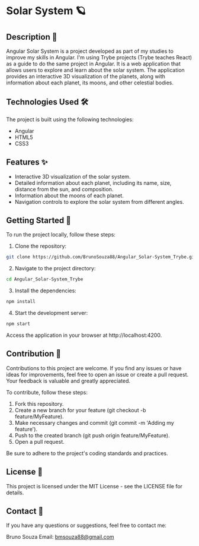 # **Solar System** 🪐

## **Description** 🚀
Angular Solar System is a project developed as part of my studies to improve my skills in Angular. I'm using Trybe projects (Trybe teaches React) as a guide to do the same project in Angular. It is a web application that allows users to explore and learn about the solar system. The application provides an interactive 3D visualization of the planets, along with information about each planet, its moons, and other celestial bodies.

## **Technologies Used** 🛠️
The project is built using the following technologies:

- Angular
- HTML5
- CSS3

## **Features** ✨
- Interactive 3D visualization of the solar system.
- Detailed information about each planet, including its name, size, distance from the sun, and composition.
- Information about the moons of each planet.
- Navigation controls to explore the solar system from different angles.

## **Getting Started** 🚀
To run the project locally, follow these steps:

1. Clone the repository:
```bash
git clone https://github.com/BrunoSouza88/Angular_Solar-System_Trybe.git
```
2. Navigate to the project directory:
```bash
cd Angular_Solar-System_Trybe
```
3. Install the dependencies:
```bash
npm install
```
4. Start the development server:
```bash
npm start
```
Access the application in your browser at http://localhost:4200.

## **Contribution** 🤝
Contributions to this project are welcome. If you find any issues or have ideas for improvements, feel free to open an issue or create a pull request. Your feedback is valuable and greatly appreciated.

To contribute, follow these steps:

1. Fork this repository.
2. Create a new branch for your feature (git checkout -b feature/MyFeature).
3. Make necessary changes and commit (git commit -m 'Adding my feature').
4. Push to the created branch (git push origin feature/MyFeature).
5. Open a pull request.

Be sure to adhere to the project's coding standards and practices.

## **License** 📜
This project is licensed under the MIT License - see the LICENSE file for details.

## **Contact** 📧
If you have any questions or suggestions, feel free to contact me:

Bruno Souza
Email: bmsouza88@gmail.com
